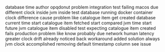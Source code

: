 database time author opqdonut problem integration test failing macos due different clock inside jvm inside test database running docker container clock difference cause problem like catalogue item get created database current time start catalogue item fetched start compared jvm time start future jvm catalogue item disabled test expecting catalogue item created fails production problem like know probably due network human latency greater clock drift already noticed back workaround added solution always jvm clock accomplished removing default timestamp column see issue